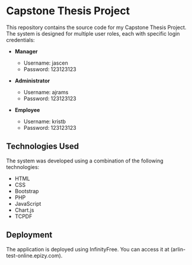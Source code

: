 # Capstone Thesis Project
This repository contains the source code for my Capstone Thesis Project. The system is designed for multiple user roles, each with specific login credentials:

- **Manager**
  - Username: jascen
  - Password: 123123123

- **Administrator**
  - Username: ajrams
  - Password: 123123123

- **Employee**
  - Username: kristb
  - Password: 123123123

## Technologies Used
The system was developed using a combination of the following technologies:

- HTML
- CSS
- Bootstrap
- PHP
- JavaScript
- Chart.js
- TCPDF

## Deployment
The application is deployed using InfinityFree. You can access it at (arlin-test-online.epizy.com).
